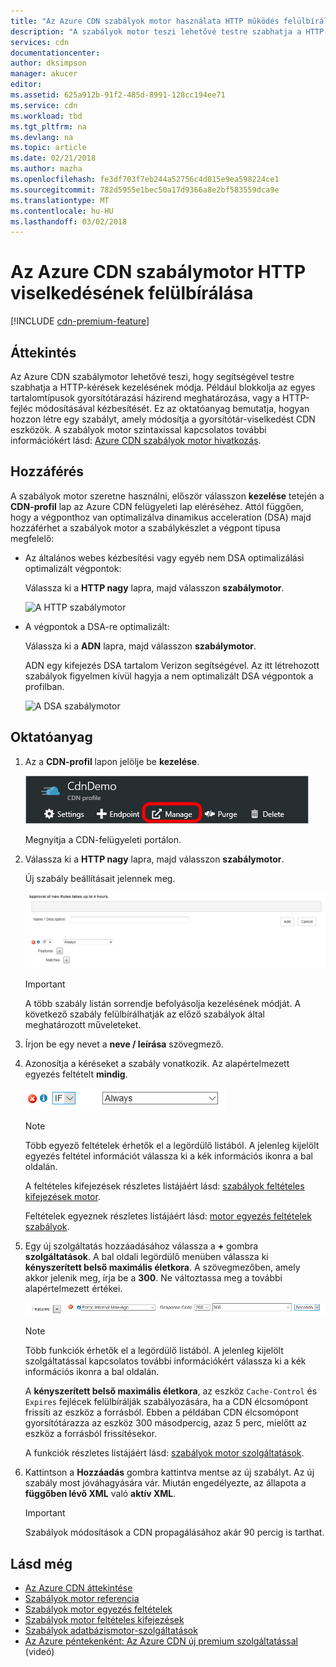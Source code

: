 ```yaml
---
title: "Az Azure CDN szabályok motor használata HTTP működés felülbírálásához |} Microsoft Docs"
description: "A szabályok motor teszi lehetővé testre szabhatja a HTTP-kérések kezelésének módja Azure CDN által például blokkolja-e a tartalom bizonyos típusú kézbesítését, gyorsítótárazási házirend határozza meg és módosíthatja a HTTP-fejlécek."
services: cdn
documentationcenter: 
author: dksimpson
manager: akucer
editor: 
ms.assetid: 625a912b-91f2-485d-8991-128cc194ee71
ms.service: cdn
ms.workload: tbd
ms.tgt_pltfrm: na
ms.devlang: na
ms.topic: article
ms.date: 02/21/2018
ms.author: mazha
ms.openlocfilehash: fe3df703f7eb244a52756c4d015e9ea598224ce1
ms.sourcegitcommit: 782d5955e1bec50a17d9366a8e2bf583559dca9e
ms.translationtype: MT
ms.contentlocale: hu-HU
ms.lasthandoff: 03/02/2018
---
```

# <a name="override-http-behavior-using-the-azure-cdn-rules-engine"></a>Az Azure CDN szabálymotor HTTP viselkedésének felülbírálása
[!INCLUDE [cdn-premium-feature](../../includes/cdn-premium-feature.md)]

## <a name="overview"></a>Áttekintés
Az Azure CDN szabálymotor lehetővé teszi, hogy segítségével testre szabhatja a HTTP-kérések kezelésének módja. Például blokkolja az egyes tartalomtípusok gyorsítótárazási házirend meghatározása, vagy a HTTP-fejléc módosításával kézbesítését. Ez az oktatóanyag bemutatja, hogyan hozzon létre egy szabályt, amely módosítja a gyorsítótár-viselkedést CDN eszközök. A szabályok motor szintaxissal kapcsolatos további információkért lásd: [Azure CDN szabályok motor hivatkozás](cdn-rules-engine-reference.md).

## <a name="access"></a>Hozzáférés
A szabályok motor szeretne használni, először válasszon **kezelése** tetején a **CDN-profil** lap az Azure CDN felügyeleti lap eléréséhez. Attól függően, hogy a végponthoz van optimalizálva dinamikus acceleration (DSA) majd hozzáférhet a szabályok motor a szabálykészlet a végpont típusa megfelelő:

- Az általános webes kézbesítési vagy egyéb nem DSA optimalizálási optimalizált végpontok: 
    
    Válassza ki a **HTTP nagy** lapra, majd válasszon **szabálymotor**.

    ![A HTTP szabálymotor](./media/cdn-rules-engine/cdn-http-rules-engine.png)

- A végpontok a DSA-re optimalizált: 
    
    Válassza ki a **ADN** lapra, majd válasszon **szabálymotor**. 
    
    ADN egy kifejezés DSA tartalom Verizon segítségével. Az itt létrehozott szabályok figyelmen kívül hagyja a nem optimalizált DSA végpontok a profilban. 

    ![A DSA szabálymotor](./media/cdn-rules-engine/cdn-dsa-rules-engine.png)

## <a name="tutorial"></a>Oktatóanyag
1. Az a **CDN-profil** lapon jelölje be **kezelése**.
   
    ![CDN-profil kezelésére gomb](./media/cdn-rules-engine/cdn-manage-btn.png)
   
    Megnyitja a CDN-felügyeleti portálon.
2. Válassza ki a **HTTP nagy** lapra, majd válasszon **szabálymotor**.
   
    Új szabály beállításait jelennek meg.
   
    ![Új CDN-szabály beállítások](./media/cdn-rules-engine/cdn-new-rule.png)
   
   > [!IMPORTANT]
   > A több szabály listán sorrendje befolyásolja kezelésének módját. A következő szabály felülbírálhatják az előző szabályok által meghatározott műveleteket.
   > 
3. Írjon be egy nevet a **neve / leírása** szövegmező.
4. Azonosítja a kéréseket a szabály vonatkozik. Az alapértelmezett egyezés feltételt **mindig**. 
   
   ![CDN szabályfeltétel-egyezés](./media/cdn-rules-engine/cdn-request-type.png)
   
   > [!NOTE]
   > Több egyező feltételek érhetők el a legördülő listából. A jelenleg kijelölt egyezés feltétel információt válassza ki a kék információs ikonra a bal oldalán.
   > 
   >  A feltételes kifejezések részletes listájáért lásd: [szabályok feltételes kifejezések motor](cdn-rules-engine-reference-match-conditions.md).
   >  
   > Feltételek egyeznek részletes listájáért lásd: [motor egyezés feltételek szabályok](cdn-rules-engine-reference-match-conditions.md).
   > 
   > 
1. Egy új szolgáltatás hozzáadásához válassza a  **+**  gombra **szolgáltatások**.  A bal oldali legördülő menüben válassza ki **kényszerített belső maximális életkora**.  A szövegmezőben, amely akkor jelenik meg, írja be a **300**. Ne változtassa meg a további alapértelmezett értékei.
   
   ![CDN-szabály szolgáltatás](./media/cdn-rules-engine/cdn-new-feature.png)
   
   > [!NOTE]
   > Több funkciók érhetők el a legördülő listából. A jelenleg kijelölt szolgáltatással kapcsolatos további információkért válassza ki a kék információs ikonra a bal oldalán. 
   >
   > A **kényszerített belső maximális életkora**, az eszköz `Cache-Control` és `Expires` fejlécek felülbírálják szabályozására, ha a CDN élcsomópont frissíti az eszköz a forrásból. Ebben a példában CDN élcsomópont gyorsítótárazza az eszköz 300 másodpercig, azaz 5 perc, mielőtt az eszköz a forrásból frissítésekor.
   > 
   > A funkciók részletes listájáért lásd: [szabályok motor szolgáltatások](cdn-rules-engine-reference-features.md).
   > 
   > 
1. Kattintson a **Hozzáadás** gombra kattintva mentse az új szabályt.  Az új szabály most jóváhagyására vár. Miután engedélyezte, az állapota a **függőben lévő XML** való **aktív XML**.
   
   > [!IMPORTANT]
   > Szabályok módosítások a CDN propagálásához akár 90 percig is tarthat.
   > 
   > 

## <a name="see-also"></a>Lásd még
* [Az Azure CDN áttekintése](cdn-overview.md)
* [Szabályok motor referencia](cdn-rules-engine-reference.md)
* [Szabályok motor egyezés feltételek](cdn-rules-engine-reference-match-conditions.md)
* [Szabályok motor feltételes kifejezések](cdn-rules-engine-reference-conditional-expressions.md)
* [Szabályok adatbázismotor-szolgáltatások](cdn-rules-engine-reference-features.md)
* [Az Azure péntekenként: Az Azure CDN új premium szolgáltatással](https://azure.microsoft.com/documentation/videos/azure-cdns-powerful-new-premium-features/) (videó)